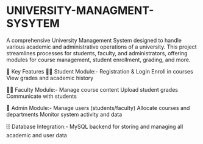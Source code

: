 # UNIVERSITY-MANAGMENT-SYSYTEM

A comprehensive University Management System designed to handle various academic and administrative operations of a university. This project streamlines processes for students, faculty, and administrators, offering modules for course management, student enrollment, grading, and more.

🧩 Key Features
👨‍🎓 Student Module:-
Registration & Login
Enroll in courses
View grades and academic history

👩‍🏫 Faculty Module:-
Manage course content
Upload student grades
Communicate with students

🏢 Admin Module:-
Manage users (students/faculty)
Allocate courses and departments
Monitor system activity and data

🗄️ Database Integration:-
MySQL backend for storing and managing all academic and user data
